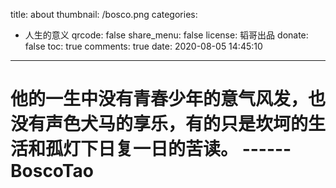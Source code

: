 title: about
thumbnail: /bosco.png
categories:
  - 人生的意义
qrcode: false
share_menu: false
license: 韬哥出品
donate: false
toc: true
comments: true
date: 2020-08-05 14:45:10
---
#     他的一生中没有青春少年的意气风发，也没有声色犬马的享乐，有的只是坎坷的生活和孤灯下日复一日的苦读。   ------BoscoTao